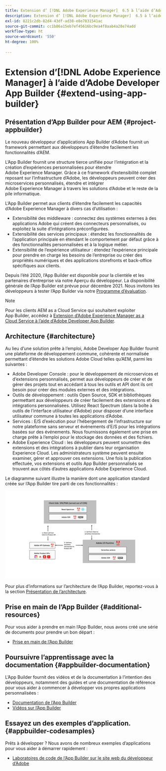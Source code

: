 ```yaml
---
title: Extension d’ [!DNL Adobe Experience Manager]  6.5 à l’aide d’Adobe Developer App Builder.
description: Extension d’ [!DNL Adobe Experience Manager]  6.5 à l’aide d’Adobe Developer App Builder.
exl-id: 8221c2db-82d4-43df-ad38-e8e7831541ac
source-git-commit: cc1b86a15eb7ef45616bc9ea4f8aab4a28e74add
workflow-type: ht
source-wordcount: '550'
ht-degree: 100%

---
```


# Extension d’[!DNL Adobe Experience Manager] à l’aide d’Adobe Developer App Builder {#extend-using-app-builder}

## Présentation d’App Builder pour AEM {#project-appbuilder}

Le nouveau développeur d’applications App Builder d’Adobe fournit un framework permettant aux développeurs d’étendre facilement les fonctionnalités d’AEM.

L’App Builder fournit une structure tierce unifiée pour l’intégration et la création d’expériences personnalisées pour étendre Adobe Experience Manager. Grâce à ce framework d’extensibilité complet reposant sur l’infrastructure d’Adobe, les développeurs peuvent créer des microservices personnalisés, étendre et intégrer Adobe Experience Manager à travers les solutions d’Adobe et le reste de la pile informatique.

L’App Builder permet aux clients d’étendre facilement les capacités d’Adobe Experience Manager à divers cas d’utilisation :

* Extensibilité des middleware : connectez des systèmes externes à des applications Adobe qui créent des connecteurs personnalisés, ou exploitez la suite d’intégrations préconfigurées.
* Extensibilité des services principaux : étendez les fonctionnalités de l’application principale en étendant le comportement par défaut grâce à des fonctionnalités personnalisées et à la logique métier.
* Extensibilité de l’expérience utilisateur : étendez l’expérience principale pour prendre en charge les besoins de l’entreprise ou créer des propriétés numériques et des applications storefronts et back-office spécifiques aux clients.

Depuis l’été 2020, l’App Builder est disponible pour la clientèle et les partenaires d’entreprise via notre Aperçu du développeur. La disponibilité générale de l’App Builder est prévue pour décembre 2021. Nous invitons les développeurs à tester l’App Builder via notre [Programme d’évaluation](https://adobe.ly/appbuilder-trial).

>[!NOTE]
>
>Pour les clients AEM as a Cloud Service qui souhaitent exploiter App Builder, accédez à [Extension d’Adobe Experience Manager as a Cloud Service à l’aide d’Adobe Developer App Builder](https://experienceleague.adobe.com/docs/experience-manager-cloud-service/implementing/configuring-and-extending/app-builder.html?lang=fr).

## Architecture {#architecture}

Au lieu d’une solution prête à l’emploi, Adobe Developer App Builder fournit une plateforme de développement commune, cohérente et normalisée permettant d’étendre les solutions Adobe Cloud telles qu’AEM, parmi les suivantes :

* Adobe Developer Console : pour le développement de microservices et d’extensions personnalisés, permet aux développeurs de créer et de gérer des projets tout en accédant à tous les outils et API dont ils ont besoin pour créer des modules externes et des intégrations.
* Outils de développement : outils Open Source, SDK et bibliothèques permettant aux développeurs de créer facilement des extensions et des intégrations personnalisées. Utilisez React Spectrum (dans la boîte à outils de l’interface utilisateur d’Adobe) pour disposer d’une interface utilisateur commune à toutes les applications d’Adobe.
* Services : E/S d’exécution pour l’hébergement de l’infrastructure sur notre plateforme sans serveur et événements d’E/S pour les intégrations basées sur des événements. Nous fournissons également une prise en charge prête à l’emploi pour le stockage des données et des fichiers.
* Adobe Experience Cloud : les développeurs peuvent soumettre des extensions et des intégrations à publier dans leur organisation Experience Cloud. Les administrateurs système peuvent ensuite examiner, gérer et approuver ces extensions. Une fois la publication effectuée, vos extensions et outils App Builder personnalisés se trouvent aux côtés d’autres applications Adobe Experience Cloud.

Le diagramme suivant illustre la manière dont une application standard créée sur l’App Builder tire parti de ces fonctionnalités :

![Architecture](assets/appbuilder-architecture.jpg)

Pour plus d’informations sur l’architecture de l’App Builder, reportez-vous à la section [Présentation de l’architecture](https://www.adobe.io/app-builder/docs/guides/).

## Prise en main de l’App Builder {#additional-resources}

Pour vous aider à prendre en main l’App Builder, nous avons créé une série de documents pour prendre un bon départ :

* [Prise en main de l’App Builder](https://www.adobe.io/app-builder/docs/getting_started/)

## Poursuivre l’apprentissage avec la documentation {#appbuilder-documentation}

L’App Builder fournit des vidéos et de la documentation à l’intention des développeurs, notamment des guides et une documentation de référence pour vous aider à commencer à développer vos propres applications personnalisées :

* [Documentation de l’App Builder](https://www.adobe.io/app-builder/docs/overview/)
* [Vidéos sur l’App Builder](https://www.youtube.com/playlist?list=PLcVEYUqU7VRfDij-Jbjyw8S8EzW073F_o)

## Essayez un des exemples d’application. {#appbuilder-codesamples}

Prêts à développer ? Nous avons de nombreux exemples d’applications pour vous aider à démarrer rapidement :

* [Laboratoires de code de l’App Builder sur le site web du développeur d’Adobe](https://www.adobe.io/app-builder/docs/resources/)

